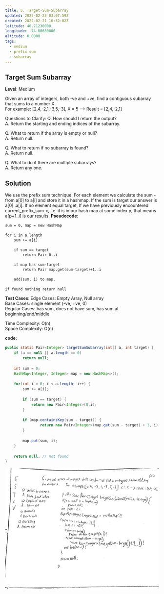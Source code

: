 ```yaml
---
title: 5. Target-Sum-Subarray
updated: 2022-02-25 03:07:59Z
created: 2022-02-21 16:32:02Z
latitude: 40.71230000
longitude: -74.00680000
altitude: 0.0000
tags:
  - medium
  - prefix sum
  - subarray
---
```


## Target Sum Subarray

**Level**:  Medium

Given an array of integers, both -ve and +ve, find a contiguous subarray that sums to a number X.  
For example: [2,4,-2,1,-3,5,-3], X = 5 --> Result = [2,4,-2,1]  

Questions to Clarify:
Q. How should I return the output?  
A. Return the starting and ending indices of the subarray.  

Q. What to return if the array is empty or null?  
A. Return null.  

Q. What to return if no subarray is found?  
A. Return null.  

Q. What to do if there are multiple subarrays?  
A. Return any one.  


## Solution
We use the prefix sum technique. For each element we calculate the sum - from a[0] to a[i] and store it in a hashmap. If the sum is target our answer is a[0]..a[i].
If no element equal target, If we have previously encountered current_prefix_sum-x, i.e. it is in our hash map at some index p, that means a[p+1..i] is our results.
**Pseudocode**:
```
sum = 0, map = new HashMap

for i in a.length   
    sum += a[i]

    if sum == target
        return Pair 0..i

    if map has sum-target
        return Pair map.get(sum-target)+1..i

    add(sum, i) to map.

if found nothing return null
```

**Test Cases**:
Edge Cases: Empty Array, Null array  
Base Cases: single element (-ve, +ve, 0)  
Regular Cases: has sum, does not have sum, has sum at beginning/end/middle  

Time Complexity: O(n)  
Space Complexity: O(n)  

**code:**
```java
public static Pair<Integer> targetSumSubarray(int[] a, int target) {
    if (a == null || a.length == 0)
        return null;

    int sum = 0;
    HashMap<Integer, Integer> map = new HashMap<>();

    for(int i = 0; i < a.length; i++) {
        sum += a[i];

        if (sum == target) {
            return new Pair<Integer>(0,i);
        }
        
        if (map.containsKey(sum - target)) {
                return new Pair<Integer>(map.get(sum - target) + 1, i);
        }

        map.put(sum, i);
    }

    return null; // not found
}
```


![TargetSumSubarray.jpg](../../_resources/TargetSumSubarray.jpg)

